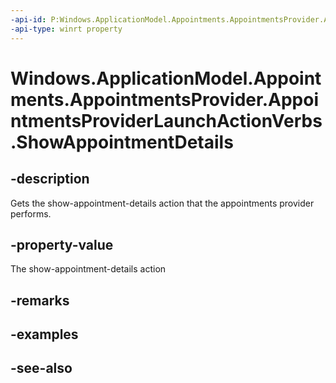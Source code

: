 ----api-id: P:Windows.ApplicationModel.Appointments.AppointmentsProvider.AppointmentsProviderLaunchActionVerbs.ShowAppointmentDetails
-api-type: winrt property
---<!-- Property syntaxpublic string ShowAppointmentDetails { get; }--># Windows.ApplicationModel.Appointments.AppointmentsProvider.AppointmentsProviderLaunchActionVerbs.ShowAppointmentDetails## -descriptionGets the show-appointment-details action that the appointments provider performs.## -property-valueThe show-appointment-details action## -remarks## -examples## -see-also